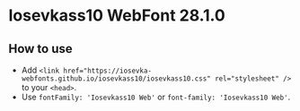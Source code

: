 # Iosevkass10 WebFont 28.1.0

## How to use

- Add `<link href="https://iosevka-webfonts.github.io/iosevkass10/iosevkass10.css" rel="stylesheet" />` to your `<head>`.
- Use `fontFamily: 'Iosevkass10 Web'` or `font-family: 'Iosevkass10 Web'`.
